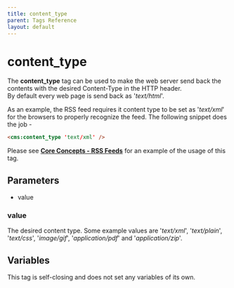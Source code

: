 ```yaml
---
title: content_type
parent: Tags Reference
layout: default
---
```


# content_type

The **content\_type** tag can be used to make the web server send back the contents with the desired Content-Type in the HTTP header.<br/>
By default every web page is send back as '_text/html_'.

As an example, the RSS feed requires it content type to be set as '_text/xml_' for the browsers to properly recognize the feed. The following snippet does the job -

```html
<cms:content_type 'text/xml' />
```

Please see [**Core Concepts - RSS Feeds**](../concepts/rss-feeds.html) for an example of the usage of this tag.

## Parameters

* value

### value

The desired content type. Some example values are '_text/xml_', '_text/plain_', '_text/css_', '_image/gif_', '_application/pdf_' and '_application/zip_'.

## Variables

This tag is self-closing and does not set any variables of its own.
